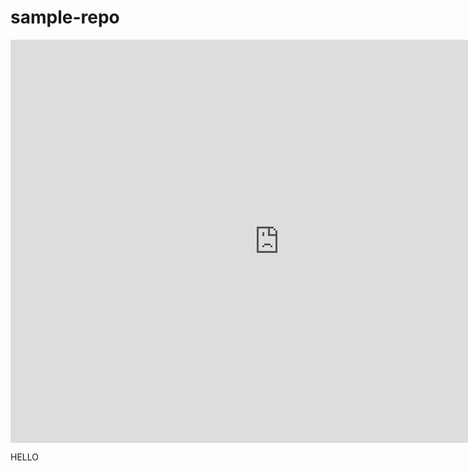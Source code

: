 # sample-repo

<!-- .slide: data-background-iframe="https://data.oecd.org/chart/6gPq" -->
<div>
<iframe src="https://data.oecd.org/chart/6gPq" width="860" height="645" style="border: 0" mozallowfullscreen="true" webkitallowfullscreen="true" allowfullscreen="true"><a href="https://data.oecd.org/chart/6gPq" target="_blank">OECD Chart: General government debt, Total, % of GDP, Annual, 2019</a></iframe>
</div>


<a> HELLO </a>
